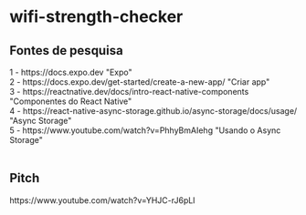 # wifi-strength-checker

<h2>Fontes de pesquisa</h2>
1 - https://docs.expo.dev   "Expo" <br>
2 - https://docs.expo.dev/get-started/create-a-new-app/   "Criar app" <br>
3 - https://reactnative.dev/docs/intro-react-native-components    "Componentes do React Native" <br>
4 - https://react-native-async-storage.github.io/async-storage/docs/usage/    "Async Storage" <br>
5 - https://www.youtube.com/watch?v=PhhyBmAIehg   "Usando o Async Storage" <br> <br>
<h2>Pitch</h2>
https://www.youtube.com/watch?v=YHJC-rJ6pLI
